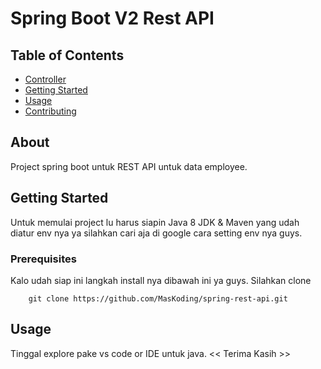# Spring Boot V2 Rest API 

## Table of Contents

- [Controller](#about)
- [Getting Started](#getting_started)
- [Usage](#usage)
- [Contributing](../CONTRIBUTING.md)

## About <a name = "about"></a>

Project spring boot untuk REST API untuk data employee.

## Getting Started <a name = "getting_started"></a>

Untuk memulai project lu harus siapin Java 8 JDK & Maven yang udah diatur env nya ya silahkan cari aja di google cara setting env nya guys. 

### Prerequisites

Kalo udah siap ini langkah install nya dibawah ini ya guys. Silahkan clone 

```
    git clone https://github.com/MasKoding/spring-rest-api.git
```


## Usage <a name = "usage"></a>

Tinggal explore pake vs code  or IDE untuk java.
 << Terima Kasih >>